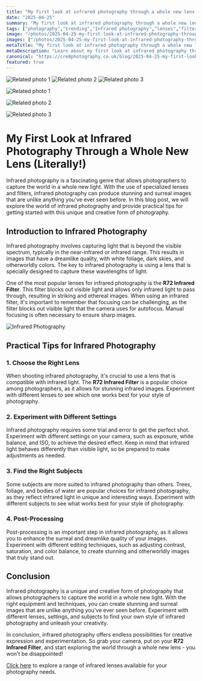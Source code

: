 ```yaml
---
title: "My first look at infrared photography through a whole new lens (Literally!)"
date: "2025-04-25"
summary: "My first look at infrared photography through a whole new lens (Literally!) - A trending topic in photography."
tags: ["photography","trending","Infrared photography","lenses","filters","R72 Infrared Filter","light spectrum","practical tips","subjects","post-processing","creative expression","experimentation"]
image: "/photos/2025-04-25-my-first-look-at-infrared-photography-through-a-whole-new-lens-literally--1.jpg"
images: ["/photos/2025-04-25-my-first-look-at-infrared-photography-through-a-whole-new-lens-literally--1.jpg","/photos/2025-04-25-my-first-look-at-infrared-photography-through-a-whole-new-lens-literally--2.jpg","/photos/2025-04-25-my-first-look-at-infrared-photography-through-a-whole-new-lens-literally--3.jpg"]
metaTitle: "My first look at infrared photography through a whole new lens (Literally!) | cre8 Photography"
metaDescription: "Learn about my first look at infrared photography through a whole new lens (literally!) in photography with practical tips and insights."
canonical: "https://cre8photography.co.uk/blog/2025-04-25-my-first-look-at-infrared-photography-through-a-whole-new-lens-literally-"
featured: true
---
```


<!-- Gallery as HTML -->

<div class="grid grid-cols-1 sm:grid-cols-2 md:grid-cols-3 gap-4">
  <img src="/photos/2025-04-25-my-first-look-at-infrared-photography-through-a-whole-new-lens-literally--1.jpg" alt="Related photo 1" class="w-full rounded-lg" />
<img src="/photos/2025-04-25-my-first-look-at-infrared-photography-through-a-whole-new-lens-literally--2.jpg" alt="Related photo 2" class="w-full rounded-lg" />
<img src="/photos/2025-04-25-my-first-look-at-infrared-photography-through-a-whole-new-lens-literally--3.jpg" alt="Related photo 3" class="w-full rounded-lg" />
</div>


<!-- Gallery as Markdown -->
![Related photo 1](/photos/2025-04-25-my-first-look-at-infrared-photography-through-a-whole-new-lens-literally--1.jpg)


![Related photo 2](/photos/2025-04-25-my-first-look-at-infrared-photography-through-a-whole-new-lens-literally--2.jpg)


![Related photo 3](/photos/2025-04-25-my-first-look-at-infrared-photography-through-a-whole-new-lens-literally--3.jpg)



# My First Look at Infrared Photography Through a Whole New Lens (Literally!)

Infrared photography is a fascinating genre that allows photographers to capture the world in a whole new light. With the use of specialized lenses and filters, infrared photography can produce stunning and surreal images that are unlike anything you've ever seen before. In this blog post, we will explore the world of infrared photography and provide practical tips for getting started with this unique and creative form of photography.

## Introduction to Infrared Photography

Infrared photography involves capturing light that is beyond the visible spectrum, typically in the near-infrared or infrared range. This results in images that have a dreamlike quality, with white foliage, dark skies, and otherworldly colors. The key to infrared photography is using a lens that is specially designed to capture these wavelengths of light.

One of the most popular lenses for infrared photography is the **R72 Infrared Filter**. This filter blocks out visible light and allows only infrared light to pass through, resulting in striking and ethereal images. When using an infrared filter, it's important to remember that focusing can be challenging, as the filter blocks out visible light that the camera uses for autofocus. Manual focusing is often necessary to ensure sharp images.

![Infrared Photography](/path/to/infrared_image.jpg)

## Practical Tips for Infrared Photography

### 1. Choose the Right Lens
When shooting infrared photography, it's crucial to use a lens that is compatible with infrared light. The **R72 Infrared Filter** is a popular choice among photographers, as it allows for stunning infrared images. Experiment with different lenses to see which one works best for your style of photography.

### 2. Experiment with Different Settings
Infrared photography requires some trial and error to get the perfect shot. Experiment with different settings on your camera, such as exposure, white balance, and ISO, to achieve the desired effect. Keep in mind that infrared light behaves differently than visible light, so be prepared to make adjustments as needed.

### 3. Find the Right Subjects
Some subjects are more suited to infrared photography than others. Trees, foliage, and bodies of water are popular choices for infrared photography, as they reflect infrared light in unique and interesting ways. Experiment with different subjects to see what works best for your style of photography.

### 4. Post-Processing
Post-processing is an important step in infrared photography, as it allows you to enhance the surreal and dreamlike quality of your images. Experiment with different editing techniques, such as adjusting contrast, saturation, and color balance, to create stunning and otherworldly images that truly stand out.

## Conclusion

Infrared photography is a unique and creative form of photography that allows photographers to capture the world in a whole new light. With the right equipment and techniques, you can create stunning and surreal images that are unlike anything you've ever seen before. Experiment with different lenses, settings, and subjects to find your own style of infrared photography and unleash your creativity.

In conclusion, infrared photography offers endless possibilities for creative expression and experimentation. So grab your camera, put on your **R72 Infrared Filter**, and start exploring the world through a whole new lens - you won't be disappointed!

[Click here](https://www.bhphotovideo.com/c/buy/Infrared-Lenses/ci/16083/N/4050229688) to explore a range of infrared lenses available for your photography needs.

